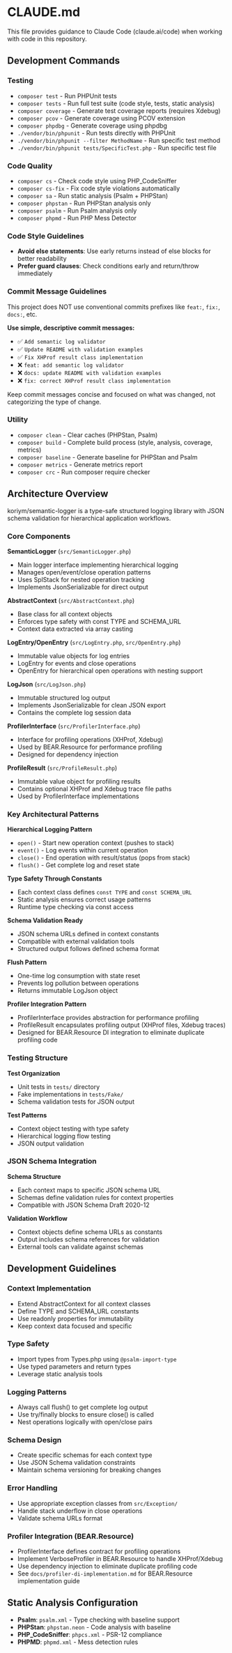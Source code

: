 # CLAUDE.md

This file provides guidance to Claude Code (claude.ai/code) when working with code in this repository.

## Development Commands

### Testing
- `composer test` - Run PHPUnit tests
- `composer tests` - Run full test suite (code style, tests, static analysis)
- `composer coverage` - Generate test coverage reports (requires Xdebug)
- `composer pcov` - Generate coverage using PCOV extension
- `composer phpdbg` - Generate coverage using phpdbg
- `./vendor/bin/phpunit` - Run tests directly with PHPUnit
- `./vendor/bin/phpunit --filter MethodName` - Run specific test method
- `./vendor/bin/phpunit tests/SpecificTest.php` - Run specific test file

### Code Quality
- `composer cs` - Check code style using PHP_CodeSniffer
- `composer cs-fix` - Fix code style violations automatically
- `composer sa` - Run static analysis (Psalm + PHPStan)
- `composer phpstan` - Run PHPStan analysis only
- `composer psalm` - Run Psalm analysis only
- `composer phpmd` - Run PHP Mess Detector

### Code Style Guidelines
- **Avoid else statements**: Use early returns instead of else blocks for better readability
- **Prefer guard clauses**: Check conditions early and return/throw immediately

### Commit Message Guidelines
This project does NOT use conventional commits prefixes like `feat:`, `fix:`, `docs:`, etc.

**Use simple, descriptive commit messages:**
- ✅ `Add semantic log validator`
- ✅ `Update README with validation examples`
- ✅ `Fix XHProf result class implementation`
- ❌ `feat: add semantic log validator`
- ❌ `docs: update README with validation examples`
- ❌ `fix: correct XHProf result class implementation`

Keep commit messages concise and focused on what was changed, not categorizing the type of change.

### Utility
- `composer clean` - Clear caches (PHPStan, Psalm)
- `composer build` - Complete build process (style, analysis, coverage, metrics)
- `composer baseline` - Generate baseline for PHPStan and Psalm
- `composer metrics` - Generate metrics report
- `composer crc` - Run composer require checker

## Architecture Overview

koriym/semantic-logger is a type-safe structured logging library with JSON schema validation for hierarchical application workflows.

### Core Components

**SemanticLogger** (`src/SemanticLogger.php`)
- Main logger interface implementing hierarchical logging
- Manages open/event/close operation patterns
- Uses SplStack for nested operation tracking
- Implements JsonSerializable for direct output

**AbstractContext** (`src/AbstractContext.php`)
- Base class for all context objects
- Enforces type safety with const TYPE and SCHEMA_URL
- Context data extracted via array casting

**LogEntry/OpenEntry** (`src/LogEntry.php`, `src/OpenEntry.php`)
- Immutable value objects for log entries
- LogEntry for events and close operations
- OpenEntry for hierarchical open operations with nesting support

**LogJson** (`src/LogJson.php`)
- Immutable structured log output
- Implements JsonSerializable for clean JSON export
- Contains the complete log session data

**ProfilerInterface** (`src/ProfilerInterface.php`)
- Interface for profiling operations (XHProf, Xdebug)
- Used by BEAR.Resource for performance profiling
- Designed for dependency injection

**ProfileResult** (`src/ProfileResult.php`)
- Immutable value object for profiling results
- Contains optional XHProf and Xdebug trace file paths
- Used by ProfilerInterface implementations

### Key Architectural Patterns

**Hierarchical Logging Pattern**
- `open()` - Start new operation context (pushes to stack)
- `event()` - Log events within current operation
- `close()` - End operation with result/status (pops from stack)
- `flush()` - Get complete log and reset state

**Type Safety Through Constants**
- Each context class defines `const TYPE` and `const SCHEMA_URL`
- Static analysis ensures correct usage patterns
- Runtime type checking via const access

**Schema Validation Ready**
- JSON schema URLs defined in context constants
- Compatible with external validation tools
- Structured output follows defined schema format

**Flush Pattern**
- One-time log consumption with state reset
- Prevents log pollution between operations
- Returns immutable LogJson object

**Profiler Integration Pattern**
- ProfilerInterface provides abstraction for performance profiling
- ProfileResult encapsulates profiling output (XHProf files, Xdebug traces)
- Designed for BEAR.Resource DI integration to eliminate duplicate profiling code

### Testing Structure

**Test Organization**
- Unit tests in `tests/` directory
- Fake implementations in `tests/Fake/`
- Schema validation tests for JSON output

**Test Patterns**
- Context object testing with type safety
- Hierarchical logging flow testing
- JSON output validation

### JSON Schema Integration

**Schema Structure**
- Each context maps to specific JSON schema URL
- Schemas define validation rules for context properties
- Compatible with JSON Schema Draft 2020-12

**Validation Workflow**
- Context objects define schema URLs as constants
- Output includes schema references for validation
- External tools can validate against schemas

## Development Guidelines

### Context Implementation
- Extend AbstractContext for all context classes
- Define TYPE and SCHEMA_URL constants
- Use readonly properties for immutability
- Keep context data focused and specific

### Type Safety
- Import types from Types.php using `@psalm-import-type`
- Use typed parameters and return types
- Leverage static analysis tools

### Logging Patterns
- Always call flush() to get complete log output
- Use try/finally blocks to ensure close() is called
- Nest operations logically with open/close pairs

### Schema Design
- Create specific schemas for each context type
- Use JSON Schema validation constraints
- Maintain schema versioning for breaking changes

### Error Handling
- Use appropriate exception classes from `src/Exception/`
- Handle stack underflow in close operations
- Validate schema URLs format

### Profiler Integration (BEAR.Resource)
- ProfilerInterface defines contract for profiling operations
- Implement VerboseProfiler in BEAR.Resource to handle XHProf/Xdebug
- Use dependency injection to eliminate duplicate profiling code
- See `docs/profiler-di-implementation.md` for BEAR.Resource implementation guide

## Static Analysis Configuration

- **Psalm**: `psalm.xml` - Type checking with baseline support
- **PHPStan**: `phpstan.neon` - Code analysis with baseline
- **PHP_CodeSniffer**: `phpcs.xml` - PSR-12 compliance
- **PHPMD**: `phpmd.xml` - Mess detection rules